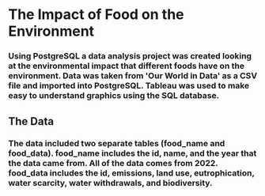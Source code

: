 # The Impact of Food on the Environment

### Using PostgreSQL a data analysis project was created looking at the environmental impact that different foods have on the environment. Data was taken from 'Our World in Data' as a CSV file and imported into PostgreSQL. Tableau was used to make easy to understand graphics using the SQL database.

## The Data
### The data included two separate tables (food_name and food_data). food_name includes the id, name, and the year that the data came from.  All of the data comes from 2022. food_data includes the id, emissions, land use, eutrophication, water scarcity, water withdrawals, and biodiversity.

